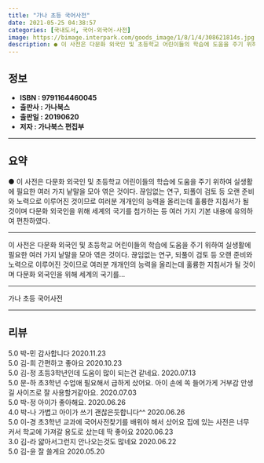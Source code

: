 ```yaml
---
title: "가나 초등 국어사전"
date: 2021-05-25 04:38:57
categories: [국내도서, 국어-외국어-사전]
image: https://bimage.interpark.com/goods_image/1/8/1/4/308621814s.jpg
description: ● 이 사전은 다문화 외국인 및 초등학교 어린이들의 학습에 도움을 주기 위하여 실생활에 필요한 여러 가지 낱말을 모아 엮은 것이다. 끊임없는 연구, 되풀이 검토 등 오랜 준비와 노력으로 이루어진 것이므로 여러분 개개인의 능력을 올리는데 훌륭한 지침서가 될 것이며 다문화 외국인을 위해
---
```


## **정보**

- **ISBN : 9791164460045**
- **출판사 : 가나북스**
- **출판일 : 20190620**
- **저자 : 가나북스 편집부**

------



## **요약**

●  이 사전은 다문화 외국인 및 초등학교 어린이들의 학습에 도움을 주기 위하여 실생활에 필요한 여러 가지 낱말을 모아 엮은 것이다. 끊임없는 연구, 되풀이 검토 등 오랜 준비와 노력으로 이루어진 것이므로 여러분 개개인의 능력을 올리는데 훌륭한 지침서가 될 것이며 다문화 외국인을 위해 세계의 국기를 첨가하는 등 여러 가지 기본 내용에 유의하여 편찬하였다.

------

이 사전은 다문화 외국인 및 초등학교 어린이들의 학습에 도움을 주기 위하여
실생활에 필요한 여러 가지 낱말을 모아 엮은 것이다. 끊임없는 연구, 되풀이 검토 등 오랜 준비와 노력으로 이루어진 것이므로 여러분 개개인의 능력을 올리는데 훌륭한 지침서가 될 것이며 다문화 외국인을 위해 세계의 국기를... 

------


가나 초등 국어사전 

------


## **리뷰** 

5.0 박-민 감사합니다 2020.11.23 <br/>5.0 김-희 간편하고 좋아요 2020.10.23 <br/>5.0 김-정 초등3학년인데 도움이 많이 되는건 같네요. 2020.07.13 <br/>5.0 문-하 초3학년 수업애 필요해서 급하게 샀어요. 아이 손에 쏙 들어가게 거부감 안생길 사이즈로 잘 사용할거같아요. 2020.07.03 <br/>5.0 박-정 아이가 좋아해요. 2020.06.26 <br/>4.0 박-나 가볍고 아이가 쓰기 괜찮은듯합니다^^
 2020.06.26 <br/>5.0 이-경 초3학년 교과에 국어사전찾기를 배워야 해서 샀어요 집에 있는 사전은 너무 커서 학교에 가져갈 용도로 샀는데 딱 좋아요 2020.06.23 <br/>3.0 김-라 얇아서그런지  안나오는것도 많네요 2020.06.22 <br/>5.0 김-윤 잘 쓸게요 2020.05.20 <br/>